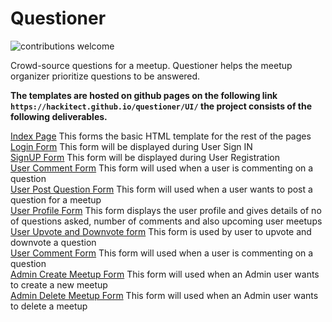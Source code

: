 # Questioner
![contributions welcome](https://img.shields.io/badge/contributions-welcome-brightgreen.svg?style=flat)

Crowd-source questions for a meetup. Questioner helps the meetup organizer prioritize questions to be answered.

**The templates are hosted on github pages on the following link `https://hackitect.github.io/questioner/UI/` the project consists of the following deliverables.**

[Index Page](https://hackitect.github.io/questioner/UI/index.html) This forms the basic HTML template for the rest of the pages<br>
[Login Form](https://hackitect.github.io/questioner/UI/login.html) This form will be displayed during User Sign IN<br>
[SignUP Form](https://hackitect.github.io/questioner/UI/register.html) This form will be displayed during User Registration<br>
[User Comment Form](https://hackitect.github.io/questioner/UI/comment.html) This form will used when a user is commenting on a question<br>
[User Post Question Form](https://hackitect.github.io/questioner/UI/post_question.html) This form will used when a user wants to post a question for a meetup<br>
[User Profile Form](https://hackitect.github.io/questioner/UI/profile.html) This form displays the user profile and gives details of no of questions asked, number of comments and also upcoming user meetups<br>
[User Upvote and Downvote form](https://hackitect.github.io/questioner/UI/up_down_vote.html) This form is used by user to upvote and downvote a question<br>
[User Comment Form](https://hackitect.github.io/questioner/UI/comment.html) This form will used when a user is commenting on a question<br>
[Admin Create Meetup Form](https://hackitect.github.io/questioner/UI/create_meetup.html) This form will used when an Admin user wants to create a new meetup<br>
[Admin Delete Meetup Form](https://hackitect.github.io/questioner/UI/delete_meetup.html) This form will used when an Admin user wants to delete a meetup<br>

